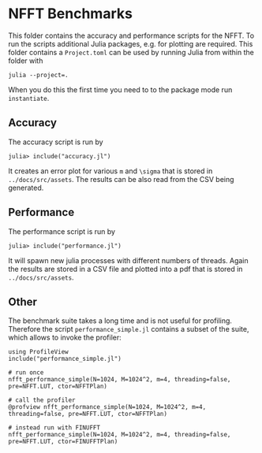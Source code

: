 # NFFT Benchmarks

This folder contains the accuracy and performance scripts for the NFFT. 
To run the scripts additional Julia packages, e.g. for plotting are required.
This folder contains a `Project.toml` can be used by running Julia from within
the folder with
```
julia --project=.
```
When you do this the first time you need to to the package mode run `instantiate`.

## Accuracy

The accuracy script is run by
```
julia> include("accuracy.jl")
```
It creates an error plot for various ``m`` and ``\sigma`` that is stored in `../docs/src/assets`. The results can be also read from the CSV being generated.

## Performance

The performance script is run by
```
julia> include("performance.jl")
```
It will spawn new julia processes with different numbers of threads. Again the results are stored in a CSV file and plotted into a pdf that is stored in `../docs/src/assets`.

## Other

The benchmark suite takes a long time and is not useful for profiling. Therefore the script `performance_simple.jl` contains a subset of the suite, which allows to invoke the profiler:

```
using ProfileView
include("performance_simple.jl")

# run once
nfft_performance_simple(N=1024, M=1024^2, m=4, threading=false, pre=NFFT.LUT, ctor=NFFTPlan)

# call the profiler
@profview nfft_performance_simple(N=1024, M=1024^2, m=4, threading=false, pre=NFFT.LUT, ctor=NFFTPlan)

# instead run with FINUFFT
nfft_performance_simple(N=1024, M=1024^2, m=4, threading=false, pre=NFFT.LUT, ctor=FINUFFTPlan)
```
